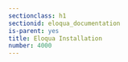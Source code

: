 ```yaml
---
sectionclass: h1
sectionid: eloqua_documentation
is-parent: yes
title: Eloqua Installation
number: 4000
---
```

